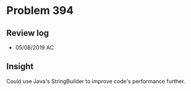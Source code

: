 # Problem 394
## Review log
+ 05/08/2019 AC

## Insight
Could use Java's StringBuilder to improve code's performance further.
